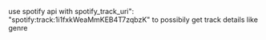 


use spotify api with  spotify_track_uri": "spotify:track:1i1fxkWeaMmKEB4T7zqbzK"
to possibily get track details like genre 

